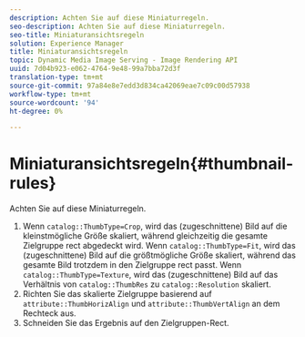 ```yaml
---
description: Achten Sie auf diese Miniaturregeln.
seo-description: Achten Sie auf diese Miniaturregeln.
seo-title: Miniaturansichtsregeln
solution: Experience Manager
title: Miniaturansichtsregeln
topic: Dynamic Media Image Serving - Image Rendering API
uuid: 7d04b923-e062-4764-9e48-99a7bba72d3f
translation-type: tm+mt
source-git-commit: 97a84e8e7edd3d834ca42069eae7c09c00d57938
workflow-type: tm+mt
source-wordcount: '94'
ht-degree: 0%

---
```



# Miniaturansichtsregeln{#thumbnail-rules}

Achten Sie auf diese Miniaturregeln.

1. Wenn `catalog::ThumbType=Crop`, wird das (zugeschnittene) Bild auf die kleinstmögliche Größe skaliert, während gleichzeitig die gesamte Zielgruppe rect abgedeckt wird. Wenn `catalog::ThumbType=Fit`, wird das (zugeschnittene) Bild auf die größtmögliche Größe skaliert, während das gesamte Bild trotzdem in den Zielgruppe rect passt. Wenn `catalog::ThumbType=Texture`, wird das (zugeschnittene) Bild auf das Verhältnis von `catalog::ThumbRes` zu `catalog::Resolution` skaliert.
1. Richten Sie das skalierte Zielgruppe basierend auf `attribute::ThumbHorizAlign` und `attribute::ThumbVertAlign` an dem Rechteck aus.
1. Schneiden Sie das Ergebnis auf den Zielgruppen-Rect.

